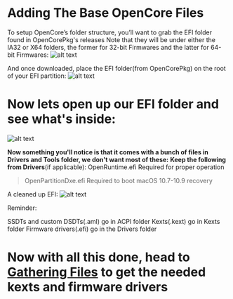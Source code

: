 # Adding The Base OpenCore Files
To setup OpenCore’s folder structure, you’ll want to grab the EFI folder found in OpenCorePkg's releases 
Note that they will be under either the IA32 or X64 folders, the former for 32-bit Firmwares and the latter for 64-bit Firmwares:
![alt text](https://dortania.github.io/OpenCore-Install-Guide/assets/img/ia32-x64.aa5dccd9.png)

And once downloaded, place the EFI folder(from OpenCorePkg) on the root of your EFI partition:
![alt text](https://dortania.github.io/OpenCore-Install-Guide/assets/img/efi-moved.87262fda.png)

# Now lets open up our EFI folder and see what's inside:
![alt text](https://dortania.github.io/OpenCore-Install-Guide/assets/img/base-efi.7500e22d.png)

**Now something you'll notice is that it comes with a bunch of files in Drivers and Tools folder, we don't want most of these:**
**Keep the following from Drivers**(if applicable):
OpenRuntime.efi	Required for proper operation
> OpenPartitionDxe.efi	Required to boot macOS 10.7-10.9 recovery

A cleaned up EFI:
![alt text](https://dortania.github.io/OpenCore-Install-Guide/assets/img/clean-efi.10fb2a26.png)

Reminder:

SSDTs and custom DSDTs(.aml) go in ACPI folder
Kexts(.kext) go in Kexts folder
Firmware drivers(.efi) go in the Drivers folder

# Now with all this done, head to [Gathering Files](https://www.google.com) to get the needed kexts and firmware drivers
